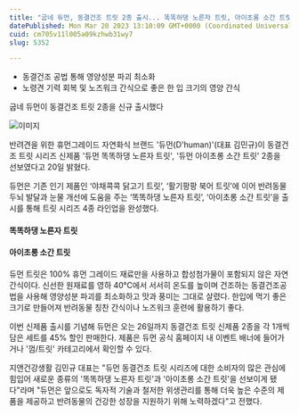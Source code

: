 ```yaml
---
title: "굽네 듀먼, 동결건조 트릿 2종 출시... 똑똑하댕 노른자 트릿, 아이초롱 소간 트릿"
datePublished: Mon Mar 20 2023 13:10:09 GMT+0000 (Coordinated Universal Time)
cuid: cm705v11l005a09kzhwb31wy7
slug: 5352

---
```



- 동결건조 공법 통해 영양성분 파괴 최소화
- 노령견 기력 회복 및 노즈워크 간식으로 좋은 한 입 크기의 영양 간식

굽네 듀먼이 동결건조 트릿 2종을 신규 출시했다

![이미지](https://cdn.hashnode.com/res/hashnode/image/upload/v1739258931013/df5001e2-d5a6-43cb-9e93-c8f2d9850493.jpeg)

반려견을 위한 휴먼그레이드 자연화식 브랜드 '듀먼(D'human)'(대표 김민규)이 동결건조 트릿 시리즈 신제품 '듀먼 똑똑하댕 노른자 트릿', '듀먼 아이초롱 소간 트릿' 2종을 선보였다고 20일 밝혔다.

듀먼은 기존 인기 제품인 ‘야채콕콕 닭고기 트릿’, ‘활기팡팡 북어 트릿’에 이어 반려동물 두뇌 발달과 눈물 개선에 도움을 주는 ‘똑똑하댕 노른자 트릿’, ‘아이초롱 소간 트릿’을 출시를 통해 트릿 시리즈 4종 라인업을 완성했다.

#### 똑똑하댕 노른자 트릿

#### 아이초롱 소간 트릿

듀먼 트릿은 100% 휴먼 그레이드 재료만을 사용하고 합성첨가물이 포함되지 않은 자연 간식이다. 신선한 원재료를 영하 40℃에서 서서히 온도를 높이며 건조하는 동결건조공법을 사용해 영양성분 파괴를 최소화하고 맛과 풍미는 그대로 살렸다. 한입에 먹기 좋은 크기로 만들어져 반려동물 칭찬 간식이나 노즈워크 훈련에 활용하기 좋다.

이번 신제품 출시를 기념해 듀먼은 오는 26일까지 동결건조 트릿 신제품 2종을 각 1개씩 담은 세트를 45% 할인 판매한다. 제품은 듀먼 공식 홈페이지 내 이벤트 배너에 들어가거나 '껌/트릿' 카테고리에서 확인할 수 있다.

지앤건강생활 김민규 대표는 "듀먼 동결건조 트릿 시리즈에 대한 소비자의 많은 관심에 힘입어 새로운 종류의 '똑똑하댕 노른자 트릿'과 '아이초롱 소간 트릿'을 선보이게 됐다"라며 "듀먼은 앞으로도 독자적 기술과 철저한 위생관리를 통해 더욱 높은 수준의 제품을 제공하고 반려동물의 건강한 성장을 지원하기 위해 노력하겠다"고 전했다.